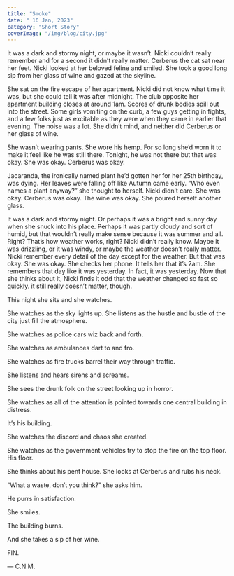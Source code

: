 ```yaml
---
title: "Smoke"
date: " 16 Jan, 2023"
category: "Short Story"
coverImage: "/img/blog/city.jpg"
---
```


It was a dark and stormy night, or maybe it wasn’t. Nicki couldn’t really remember and for a second it didn’t really matter. Cerberus the cat sat near her feet. Nicki looked at her beloved feline and smiled. She took a good long sip from her glass of wine and gazed at the skyline.

She sat on the fire escape of her apartment. Nicki did not know what time it was, but she could tell it was after midnight. The club opposite her apartment building closes at around 1am. Scores of drunk bodies spill out into the street. Some girls vomiting on the curb, a few guys getting in fights, and a few folks just as excitable as they were when they came in earlier that evening. The noise was a lot. She didn’t mind, and neither did Cerberus or her glass of wine.

She wasn’t wearing pants. She wore his hemp. For so long she’d worn it to make it feel like he was still there. Tonight, he was not there but that was okay. She was okay. Cerberus was okay.

Jacaranda, the ironically named plant he’d gotten her for her 25th birthday, was dying. Her leaves were falling off like Autumn came early. “Who even names a plant anyway?” she thought to herself. Nicki didn’t care. She was okay. Cerberus was okay. The wine was okay. She poured herself another glass.

It was a dark and stormy night. Or perhaps it was a bright and sunny day when she snuck into his place. Perhaps it was partly cloudy and sort of humid, but that wouldn’t really make sense because it was summer and all. Right? That’s how weather works, right? Nicki didn’t really know. Maybe it was drizzling, or it was windy, or maybe the weather doesn’t really matter. Nicki remember every detail of the day except for the weather. But that was okay. She was okay. She checks her phone. It tells her that it’s 2am. She remembers that day like it was yesterday. In fact, it was yesterday. Now that she thinks about it, Nicki finds it odd that the weather changed so fast so quickly. it still really doesn’t matter, though.

This night she sits and she watches.

She watches as the sky lights up. She listens as the hustle and bustle of the city just fill the atmosphere.

She watches as police cars wiz back and forth.

She watches as ambulances dart to and fro.

She watches as fire trucks barrel their way through traffic.

She listens and hears sirens and screams.

She sees the drunk folk on the street looking up in horror.

She watches as all of the attention is pointed towards one central building in distress.

It’s his building.

She watches the discord and chaos she created.

She watches as the government vehicles try to stop the fire on the top floor. His floor.

She thinks about his pent house. She looks at Cerberus and rubs his neck.

“What a waste, don’t you think?” she asks him.

He purrs in satisfaction.

She smiles.

The building burns.

And she takes a sip of her wine.

FIN.

— C.N.M.
